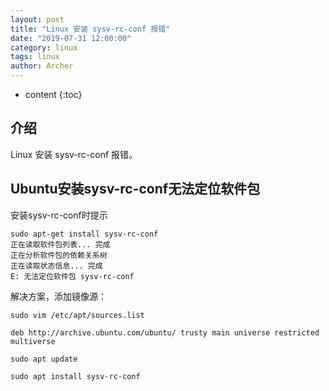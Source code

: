 ```yaml
---
layout: post
title: "Linux 安装 sysv-rc-conf 报错"
date: "2019-07-31 12:00:00"
category: linux
tags: linux
author: Archer
---
```

* content
{:toc}

## 介绍

Linux 安装 sysv-rc-conf 报错。




## Ubuntu安装sysv-rc-conf无法定位软件包

安装sysv-rc-conf时提示

```text
sudo apt-get install sysv-rc-conf
正在读取软件包列表... 完成
正在分析软件包的依赖关系树
正在读取状态信息... 完成
E: 无法定位软件包 sysv-rc-conf
```

解决方案，添加镜像源：

```shell
sudo vim /etc/apt/sources.list

deb http://archive.ubuntu.com/ubuntu/ trusty main universe restricted multiverse

sudo apt update

sudo apt install sysv-rc-conf
```
